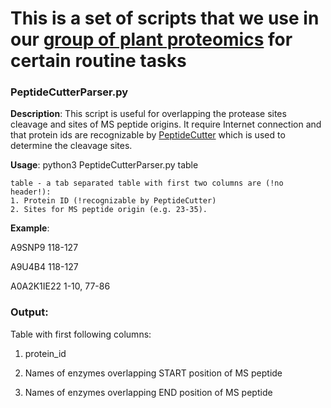 # This is a set of scripts that we use in our [group of plant proteomics](http://plantprot.lab/) for certain routine tasks 
### PeptideCutterParser.py
__Description__: This script is useful for overlapping the protease sites cleavage and sites of MS peptide origins. 
	It require Internet connection and that protein ids are recognizable by [PeptideCutter](https://web.expasy.org/peptide_cutter/) which is used to determine the cleavage sites.

__Usage__: python3 PeptideCutterParser.py table

	table - a tab separated table with first two columns are (!no header!):
	1. Protein ID (!recognizable by PeptideCutter)
	2. Sites for MS peptide origin (e.g. 23-35).
__Example__:

A9SNP9	118-127

A9U4B4	118-127

A0A2K1IE22	1-10, 77-86

### Output:

Table with first following columns: 

1. protein_id 

2. Names of enzymes overlapping START position of MS peptide

3. Names of enzymes overlapping END position of MS peptide
